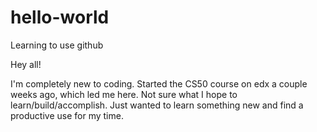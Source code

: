 # hello-world
Learning to use github

Hey all!

I'm completely new to coding. Started the CS50 course on edx a couple weeks ago, which led me here.
Not sure what I hope to learn/build/accomplish. Just wanted to learn something new and find a productive use for my time.

